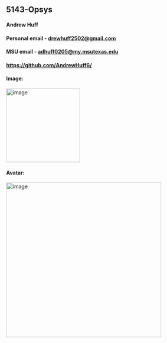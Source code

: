 ## 5143-Opsys
#### Andrew Huff
#### Personal email - drewhuff2502@gmail.com
#### MSU email - adhuff0205@my.msutexas.edu
#### https://github.com/AndrewHuff6/
#### Image:
<img width="200" height="200" alt="image" src="https://github.com/user-attachments/assets/281ad9e5-9ef3-4f8d-9c7e-8dc9e24033b0" />


#### Avatar:
<img width="420" height="420" alt="image" src="https://github.com/user-attachments/assets/eb1d40b6-68c2-4fc1-b38d-cb00b315b471" />
